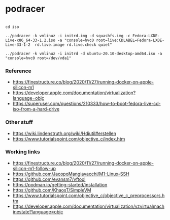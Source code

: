# podracer


```shell

cd iso

../podracer -k vmlinuz -i initrd.img -d squashfs.img -c Fedora-LXDE-Live-x86_64-33-1.2.iso -a "console=hvc0 root=live:CDLABEL=Fedora-LXDE-Live-33-1-2  rd.live.image rd.live.check quiet"

../podracer -k vmlinuz -i initrd -d ubuntu-20.10-desktop-amd64.iso -a "console=hvc0 root=/dev/vda1"

```

### Reference

* https://finestructure.co/blog/2020/11/27/running-docker-on-apple-silicon-m1
* https://developer.apple.com/documentation/virtualization?language=objc
* https://superuser.com/questions/210333/how-to-boot-fedora-live-cd-iso-from-a-hard-drive

### Other stuff

* https://wiki.lindenstruth.org/wiki/Hdiutil#erstellen
* https://www.tutorialspoint.com/objective_c/index.htm

### Working links

* https://finestructure.co/blog/2020/11/27/running-docker-on-apple-silicon-m1-follow-up
* https://github.com/JacopoMangiavacchi/M1-Linux-SSH
* https://github.com/evansm7/vftool
* https://podman.io/getting-started/installation
* https://github.com/KhaosT/SimpleVM
* https://www.tutorialspoint.com/objective_c/objective_c_preprocessors.htm
* https://developer.apple.com/documentation/virtualization/vzvirtualmachinestate?language=objc

